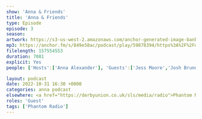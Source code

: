 ```yaml
---
show: 'Anna & Friends'
title: 'Anna & Friends'
type: Episode
episode: 3
season: 
artwork: https://s3-us-west-2.amazonaws.com/anchor-generated-image-bank/production/podcast_uploaded_episode400/22149699/22149699-1667257494557-6ffa17c145b3f.jpg
mp3: https://anchor.fm/s/849e58ac/podcast/play/59878394/https%3A%2F%2Fd3ctxlq1ktw2nl.cloudfront.net%2Fstaging%2F2022-9-31%2F2fa80ac4-6677-7352-5532-e42671e4af1f.mp3
filelength: 157554553
duration: 7081 
explicit: Yes
people: ['Hosts':['Anna Alexander'], 'Guests':['Jess Moore','Josh Brunning']]

layout: podcast
date: 2022-10-31 16:30 +0000
categories: anna podcast
elsewhere: <a href="https://derbyunion.co.uk/sls/media/radio">Phantom Media</a>
roles: 'Guest'
tags: ['Phantom Radio']
---
```

